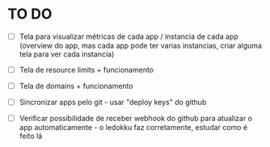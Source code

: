 # TO DO

- [ ] Tela para visualizar métricas de cada app / instancia de cada app (overview do app, mas cada app pode ter varias instancias, criar alguma tela para ver cada instancia)

- [ ] Tela de resource limits + funcionamento
- [ ] Tela de domains + funcionamento

- [ ] Sincronizar apps pelo git - usar "deploy keys" do github
- [ ] Verificar possibilidade de receber webhook do github para atualizar o app automaticamente - o ledokku faz corretamente, estudar como é feito lá
